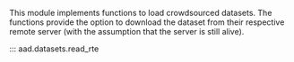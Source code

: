 This module implements functions to load crowdsourced datasets. The functions
provide the option to download the dataset from their respective remote 
server (with the assumption that the server is still alive). 

::: aad.datasets.read_rte